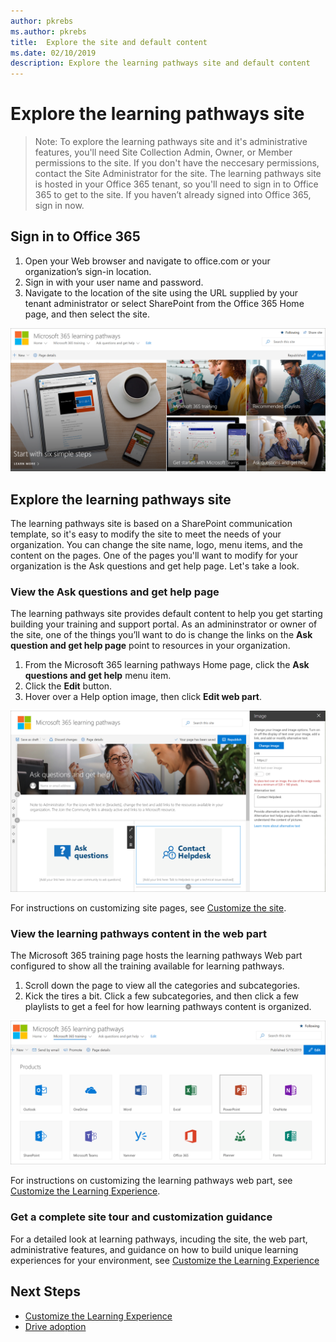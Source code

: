```yaml
---
author: pkrebs
ms.author: pkrebs
title:  Explore the site and default content
ms.date: 02/10/2019
description: Explore the learning pathways site and default content
---
```


# Explore the learning pathways site

> Note: To explore the learning pathways site and it's administrative features, you'll need Site Collection Admin, Owner, or Member permissions to the site. If you don't have the neccesary permissions, contact the Site Administrator for the site. The learning pathways site is hosted in your Office 365 tenant, so you'll need to sign in to Office 365 to get to the site. If you haven’t already signed into Office 365, sign in now. 

## Sign in to Office 365 

1.	Open your Web browser and navigate to office.com or your organization’s sign-in location. 
2.	Sign in with your user name and password.
3. 	Navigate to the location of the site using the URL supplied by your tenant administrator or select SharePoint from the Office 365 Home page, and then select the site. 

![cg-introducing.png](media/cg-introducing.png)

## Explore the learning pathways site

The learning pathways site is based on a SharePoint communication template, so it's easy to modify the site to meet the needs of your organization. You can change the site name, logo, menu items, and the content on the pages. One of the pages you'll want to modify for your organization is the Ask questions and get help page. Let's take a look.

### View the Ask questions and get help page

The learning pathways site provides default content to help you get starting building your training and support portal. As an admininstrator or owner of the site, one of the things you’ll want to do is change the links on the **Ask question and get help page** point to resources in your organization. 

1.	From the Microsoft 365 learning pathways Home page, click the **Ask questions and get help** menu item.
2.	Click the **Edit** button.
3.	Hover over a Help option image, then click **Edit web part**.

![cg-edithelp.png](media/cg-edithelp.png)

For instructions on customizing site pages, see [Customize the site](custom_edithelp.md).

### View the learning pathways content in the web part
The Microsoft 365 training page hosts the learning pathways Web part configured to show all the training available for learning pathways. 

1. Scroll down the page to view all the categories and subcategories.
2. Kick the tires a bit. Click a few subcategories, and then click a few playlists to get a feel for how learning pathways content is organized. 

![cg-gotoall.png](media/cg-gotoall.png)

For instructions on customizing the learning pathways web part, see [Customize the Learning Experience](custom_overview.md).

### Get a complete site tour and customization guidance
For a detailed look at learning pathways, incuding the site, the web part, administrative features, and guidance on how to build unique learning experiences for your environment, see [Customize the Learning Experience](custom_overview.md)

## Next Steps
- [Customize the Learning Experience](custom_overview.md)
- [Drive adoption](driveadoption.md) 
